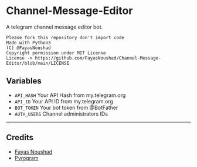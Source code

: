 # Channel-Message-Editor

A telegram channel message editor bot.

```
Please fork this repository don't import code
Made with Python3
(C) @FayasNoushad
Copyright permission under MIT License
License -> https://github.com/FayasNoushad/Channel-Message-Editor/blob/main/LICENSE
```

## Variables

- `API_HASH` Your API Hash from my.telegram.org
- `API_ID` Your API ID from my.telegram.org
- `BOT_TOKEN` Your bot token from @BotFather
- `AUTH_USERS` Channel administrators IDs

---

## Credits

- [Fayas Noushad](https://github.com/FayasNoushad)
- [Pyrogram](https://github.com/pyrogram/pyrogram)

